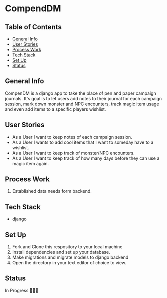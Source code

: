 # CompendDM 

## Table of Contents
* [General Info](#general-info)
* [User Stories](#user-stories)
* [Process Work](#process-work)
* [Tech Stack](#tech-stack)
* [Set Up](#set-up)
* [Status](#status)


## General Info
CompenDM is a django app to take the place of pen and paper campaign journals. It's goal is to let users add notes to their journal for each campaign session, mark down monster and NPC encounters, track magic item usage and even add items to a specific players wishlist.

## User Stories
* As a User I want to keep notes of each campaign session.
* As a User I wants to add cool items that I want to someday have to a wishlist.
* As a User I want to keep track of monster/NPC encounters.
* As a User I want to keep track of how many days before they can use a magic item again.

## Process Work
1. Established data needs form backend.

## Tech Stack
- django

## Set Up
1. Fork and Clone this respository to your local machine
2. Install dependencies and set up your database.
3. Make migrations and migrate models to django backend
4. Open the directory in your text editor of choice to view.

## Status
In Progress 👩🏽‍💻